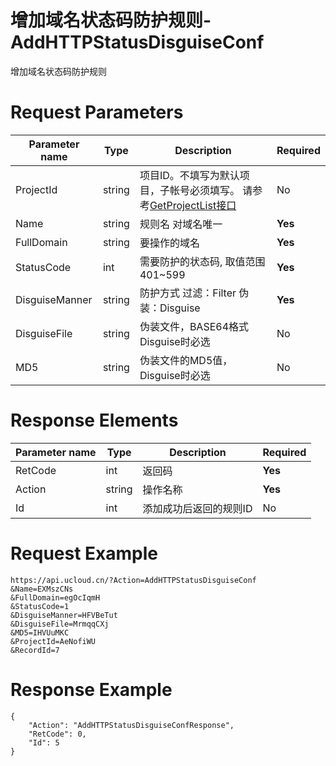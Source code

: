 # 增加域名状态码防护规则-AddHTTPStatusDisguiseConf

增加域名状态码防护规则

# Request Parameters
|Parameter name|Type|Description|Required|
|---|---|---|---|
|ProjectId|string|	项目ID。不填写为默认项目，子帐号必须填写。 请参考[GetProjectList接口](api/summary/get_project_list)|No|
|Name|string|规则名 对域名唯一|**Yes**|
|FullDomain|string|要操作的域名|**Yes**|
|StatusCode|int|需要防护的状态码, 取值范围401\~599|**Yes**|
|DisguiseManner|string|防护方式 过滤：Filter  伪装：Disguise|**Yes**|
|DisguiseFile|string|伪装文件，BASE64格式 Disguise时必选|No|
|MD5|string|伪装文件的MD5值，Disguise时必选|No|

# Response Elements
|Parameter name|Type|Description|Required|
|---|---|---|---|
|RetCode|int|返回码|**Yes**|
|Action|string|操作名称|**Yes**|
|Id|int|添加成功后返回的规则ID|No|

# Request Example
```
https://api.ucloud.cn/?Action=AddHTTPStatusDisguiseConf
&Name=EXMszCNs
&FullDomain=egOcIqmH
&StatusCode=1
&DisguiseManner=HFVBeTut
&DisguiseFile=MrmqqCXj
&MD5=IHVUuMKC
&ProjectId=AeNofiWU
&RecordId=7
```

# Response Example
```
{
    "Action": "AddHTTPStatusDisguiseConfResponse", 
    "RetCode": 0, 
    "Id": 5
}
```

